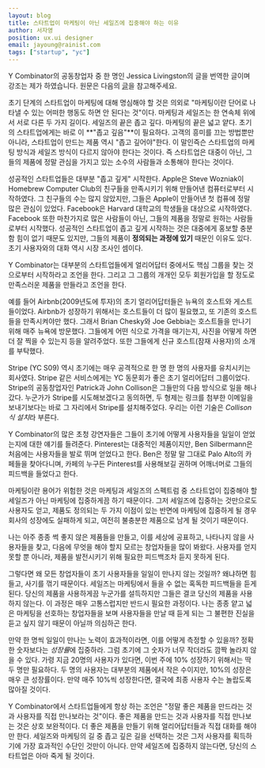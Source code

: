 ```yaml
---
layout: blog
title: 스타트업이 마케팅이 아닌 세일즈에 집중해야 하는 이유
author: 서자영
position: ux.ui designer
email: jayoung@rainist.com
tags: ["startup", "yc"]
---
```


Y Combinator의 공동창업자 중 한 명인 Jessica Livingston의 글을 번역한 글이며 강조는 제가 하였습니다.
원문은 다음의 [글](http://blogs.wsj.com/accelerators/2014/06/03/jessica-livingston-why-startups-need-to-focus-on-sales-not-marketing/)을 참고해주세요.

초기 단계의 스타트업이 마케팅에 대해 명심해야 할 것은 의외로 "마케팅이란 단어로 나타낼 수 있는 어떠한 행동도 하면 안 된다는 것"이다. 마케팅과 세일즈는 한 연속체 위에서 서로 다른 두 가지 길이다. 세일즈의 끝은 좁고 깊다. 마케팅의 끝은 넓고 얕다. 초기의 스타트업에게는 바로 이 **"좁고 깊음"**이 필요하다. 고객의 흥미를 끄는 방법뿐만 아니라, 스타트업이 만드는 제품 역시 "좁고 깊어야"한다. 이 말인즉슨 스타트업의 마케팅 방식과 세일즈 방식이 다르지 않아야 한다는 것이다. 즉 스타트업은 대중이 아닌, 그들의 제품에 정말 관심을 가지고 있는 소수의 사람들과 소통해야 한다는 것이다.

성공적인 스타트업들은 대부분 "좁고 깊게" 시작한다. Apple은 Steve Wozniak이 Homebrew Computer Club의 친구들을 만족시키기 위해 만들어낸 컴퓨터로부터 시작하였다. 그 친구들의 수는 많지 않았지만, 그들은 Apple이 만들어낸 첫 컴퓨에 정말 많은 관심이 있었다. Facebook은 Harvard 대학교의 학생들을 대상으로 시작하였다. Facebook 또한 마찬가지로 많은 사람들이 아닌, 그들의 제품을 정말로 원하는 사람들로부터 시작했다. 성공적인 스타트업이 좁고 깊게 시작하는 것은 대중에게 홍보할 충분함 힘이 없기 때문도 있지만, 그들의 제품이 **정의되는 과정에 있기** 때문인 이유도 있다. 초기 사용자와의 대화 역시 시장 조사인 셈이다.

Y Combinator는 대부분의 스타트업들에게 얼리어답터 중에서도 핵심 그룹을 찾는 것으로부터 시작하라고 조언을 한다. 그리고 그 그룹의 개개인 모두 회원가입을 할 정도로 만족스러운 제품을 만들라고 조언을 한다.

예를 들어 Airbnb(2009년도에 투자)의 초기 얼리어답터들은 뉴욕의 호스트와 게스트들이었다. Airbnb가 성장하기 위해서는 호스트들이 더 많이 필요했고, 또 기존의 호스트들을 만족시켜야만 했다. 그래서 Brian Chesky와 Joe Gebbia는 호스트들을 만나기 위해 매주 뉴욕에 방문했다. 그들에게 어떤 식으로 가격을 매기는지, 사진을 어떻게 하면 더 잘 찍을 수 있는지 등을 알려주었다. 또한 그들에게 신규 호스트(잠재 사용자)의 소개를 부탁했다.

Stripe (YC S09) 역시 초기에는 매우 공격적으로 한 명 한 명의 사용자를 유치시키는 회사였다. Stripe 같은 서비스에게는 YC 동문회가 좋은 초기 얼리어답터 그룹이었다. Stripe의 공동창업자인 Patrick과 John Collison은 그들만의 다음 방식으로 일을 해나갔다. 누군가가 Stripe를 시도해보겠다고 동의하면, 두 형제는 링크를 첨부한 이메일을 보내기보다는 바로 그 자리에서 Stripe를 설치해주었다. 우리는 이런 기술은 *Collison 식 설치*라 부른다.

Y Combinator의 많은 초청 강연자들은 그들이 초기에 어떻게 사용자들을 일일이 얻었는지에 대한 얘기를 들려준다. Pinterest는 대중적인 제품이지만, Ben Silbermann은 처음에는 사용자들을 발로 뛰며 얻었다고 한다. Ben은 정말 말 그대로 Palo Alto의 카페들을 찾아다니며, 카페의 누구든 Pinterest를 사용해보길 권하며 어깨너머로 그들의 피드백을 들었다고 한다.

마케팅이란 용어가 위험한 것은 마케팅과 세일즈의 스펙트럼 중 스타트업이 집중해야 할 세일즈가 아닌 마케팅에 집중하게끔 하기 때문이다. 그저 세일즈에 집중하는 것만으로도 사용자도 얻고, 제품도 정의되는 두 가지 이점이 있는 반면에 마케팅에 집중하게 될 경우 회사의 성장에도 실패하게 되고, 여전히 불충분한 제품으로 남게 될 것이기 때문이다.

나는 아주 종종 썩 좋지 않은 제품들을 만들고, 이를 세상에 공표하고, 나타나지 않을 사용자들을 찾고, 다음에 무엇을 해야 할지 모르는 창업자들을 많이 봐왔다. 사용자를 얻지 못할 뿐 아니라, 제품을 발전시키기 위해 필요한 피드백조차 듣지 못하게 된다.

그렇다면 왜 모든 창업자들이 초기 사용자들을 일일이 만나지 않는 것일까? 왜냐하면 힘들고, 사기를 꺾기 때문이다. 세일즈는 마케팅에서 들을 수 없는 혹독한 피드백들을 듣게 된다. 당신의 제품을 사용하게끔 누군가를 설득하지만 그들은 결코 당신의 제품을 사용하지 않는다. 이 과정은 매우 고통스럽지만 반드시 필요한 과정이다. 나는 종종 얕고 넓은 마케팅을 선호하는 창업자들을 보며 사용자들을 만날 때 듣게 되는 그 불편한 진실을 듣고 싶지 않기 때문이 아닐까 의심하곤 한다.

만약 한 명씩 일일이 만나는 노력이 효과적이라면, 이를 어떻게 측정할 수 있을까? 정확한 숫자보다는 *성장률*에 집중하라. 그럼 초기에 그 숫자가 너무 작더라도 깜짝 놀라지 않을 수 있다. 가령 지금 20명의 사용자가 있다면, 이번 주에 10% 성장하기 위해서는 딱 두 명만 필요하다. 두 명의 사용자는 대부분의 제품에서 작은 수이지만, 10%의 성장은 매우 큰 성장률이다. 만약 매주 10%씩 성장한다면, 결국에 최종 사용자 수는 놀랍도록 많아질 것이다.

Y Combinator에서 스타트업들에게 항상 하는 조언은 "정말 좋은 제품을 만드라는 것과 사용자를 직접 만나보라는 것"이다. 좋은 제품을 만드는 것과 사용자를 직접 만나보는 것은 상호 보완적이다. 더 좋은 제품을 만들기 위해 얼리어답터들과 직접 대화를 해야만 한다. 세일즈와 마케팅의 길 중 좁고 깊은 길을 선택하는 것은 그저 사용자를 획득하기에 가장 효과적인 수단인 것만이 아니다. 만약 세일즈에 집중하지 않는다면, 당신의 스타트업은 아마 죽게 될 것이다.
